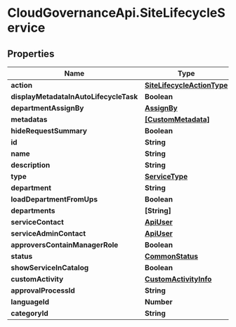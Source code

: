 # CloudGovernanceApi.SiteLifecycleService

## Properties

Name | Type | Description | Notes
------------ | ------------- | ------------- | -------------
**action** | [**SiteLifecycleActionType**](SiteLifecycleActionType.md) |  | [optional] 
**displayMetadataInAutoLifecycleTask** | **Boolean** |  | [optional] 
**departmentAssignBy** | [**AssignBy**](AssignBy.md) |  | [optional] 
**metadatas** | [**[CustomMetadata]**](CustomMetadata.md) |  | [optional] 
**hideRequestSummary** | **Boolean** |  | [optional] 
**id** | **String** |  | [optional] 
**name** | **String** |  | [optional] 
**description** | **String** |  | [optional] 
**type** | [**ServiceType**](ServiceType.md) |  | [optional] 
**department** | **String** |  | [optional] 
**loadDepartmentFromUps** | **Boolean** |  | [optional] 
**departments** | **[String]** |  | [optional] 
**serviceContact** | [**ApiUser**](ApiUser.md) |  | [optional] 
**serviceAdminContact** | [**ApiUser**](ApiUser.md) |  | [optional] 
**approversContainManagerRole** | **Boolean** |  | [optional] 
**status** | [**CommonStatus**](CommonStatus.md) |  | [optional] 
**showServiceInCatalog** | **Boolean** |  | [optional] 
**customActivity** | [**CustomActivityInfo**](CustomActivityInfo.md) |  | [optional] 
**approvalProcessId** | **String** |  | [optional] 
**languageId** | **Number** |  | [optional] 
**categoryId** | **String** |  | [optional] 


